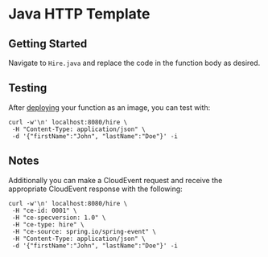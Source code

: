 # Java HTTP Template

## Getting Started

Navigate to `Hire.java` and replace the code in the function body as desired.

## Testing

After [deploying](https://github.com/vmware-tanzu/function-buildpacks-for-knative/blob/main/DEPLOYING.md) your function as an image, you can test with:
```
curl -w'\n' localhost:8080/hire \
 -H "Content-Type: application/json" \
 -d '{"firstName":"John", "lastName":"Doe"}' -i
```

## Notes

Additionally you can make a CloudEvent request and receive the appropriate CloudEvent response with the following:
```
curl -w'\n' localhost:8080/hire \
 -H "ce-id: 0001" \
 -H "ce-specversion: 1.0" \
 -H "ce-type: hire" \
 -H "ce-source: spring.io/spring-event" \
 -H "Content-Type: application/json" \
 -d '{"firstName":"John", "lastName":"Doe"}' -i
```
